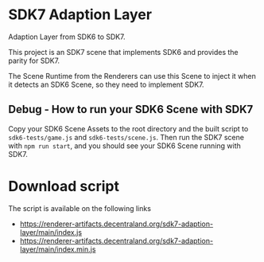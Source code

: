 # SDK7 Adaption Layer

Adaption Layer from SDK6 to SDK7.

This project is an SDK7 scene that implements SDK6 and provides the parity for SDK7.

The Scene Runtime from the Renderers can use this Scene to inject it when it detects an SDK6 Scene, so they need to implement SDK7.

## Debug - How to run your SDK6 Scene with SDK7

Copy your SDK6 Scene Assets to the root directory and the built script to `sdk6-tests/game.js` and `sdk6-tests/scene.js`. Then run the SDK7 scene with `npm run start`, and you should see your SDK6 Scene running with SDK7.

# Download script

The script is available on the following links

- https://renderer-artifacts.decentraland.org/sdk7-adaption-layer/main/index.js
- https://renderer-artifacts.decentraland.org/sdk7-adaption-layer/main/index.min.js

